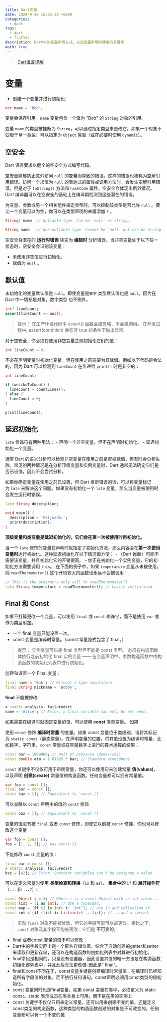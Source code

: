```yaml
---
title: Dart变量
date: 2024-9-20 16:35:20 +0800
categories:
  - dart
tags:
  - dart
  - flutter
description: Dart中的变量声明方式，以及变量声明时使用的关键字
math: true
---
```

> [Dart语言详解](https://rd-wang.github.io/posts/Dart基础概念和内部原理/)
# 变量

- 创建一个变量并进行初始化:

```dart
var name = 'Bob';
```
变量会保存引用。`name` 变量包含一个值为 "Bob" 的 `String` 对象的引用。

变量 `name` 的类型被推断为 `String`，可以通过指定类型来更改它。如果一个对象不受限于单一类型，可以指定为 `Object` 类型（或在必要时使用 `dynamic`）。

## 空安全

Dart 语言要求以健全的空安全方式编写代码。

空安全能够防止意外访问 `null` 的变量而导致的错误。这样的错误也被称为空解引用错误。访问一个求值为 `null` 的表达式的属性或调用方法时，会发生空解引用错误。但是对于 `toString()` 方法和 `hashCode` 属性，空安全会体现出例外情况。 Dart 编译器可以在空安全的基础上在编译期检测到这些潜在的错误。

为变量、参数或另一个相关组件指定类型时，可以控制该类型是否允许 `null` 。要让一个变量可以为空，你可以在类型声明的末尾添加 `?` 。

```dart
String? name  // Nullable type. Can be `null` or string.

String name   // Non-nullable type. Cannot be `null` but can be string.
```

空安全将潜在的 **运行时错误** 转变为 **编辑时** 分析错误。当非空变量处于以下任一状态时，空安全会识别该变量：

- 未使用非空值进行初始化。
- 赋值为 `null` 。

## 默认值

未初始化的变量默认值是 `null`。即使变量是`数字` 类型默认值也是 `null`，因为在 Dart 中一切都是对象，数字类型 也不例外。

```dart
int? lineCount;
assert(lineCount == null);
```

> 提示： 在生产环境代码中 assert() 函数会被忽略，不会被调用。 在开发过程中, assert(condition) 会在非 true 的条件下抛出异常.

对于空安全，你必须在使用非空变量之前初始化它们的值：
```dart
int lineCount = 0;
```
不必在声明变量时初始化变量，但在使用之前需要为其赋值。例如以下代码是合法的，因为 Dart 可以检测到 `lineCount` 在传递给 `print()` 时是非空的：
```dart
int lineCount;

if (weLikeToCount) {
  lineCount = countLines();
} else {
  lineCount = 0;
}

print(lineCount);
```

## 延迟初始化
`late` 修饰符有两种用法：
	- 声明一个非空变量，但不在声明时初始化。
	- 延迟初始化一个变量。

通常 Dart 的语义分析可以检测非空变量在使用之前是否被赋值，但有时会分析失败。常见的两种情况是在分析顶级变量和实例变量时，Dart 通常无法确定它们是否已设值，因此不会尝试分析。

如果你确定变量在使用之前已设置，但 Dart 推断错误的话，可以将变量标记为 `late` 来解决这个问题。如果没有初始化一个 `late` 变量，那么当变量被使用时会发生运行时错误。
```dart
late String description;

void main() {
  description = 'Feijoada!';
  print(description);
}
```

**顶级变量和类变量是延迟初始化的，它们会在第一次被使用时再初始化。**

当一个 `late` 修饰的变量在声明时就指定了初始化方法，那么内容会在**第一次使用变量时**运行初始化。这种延迟初始化在以下情况很方便：
	- （Dart 推断）可能不需要该变量，并且初始化它的开销很高。
	- 你正在初始化一个实例变量，它的初始化方法需要调用 `this`。
在下面的例子中，如果 `temperature` 变量从未被使用，则 `readThermometer()` 这个开销较大的函数也永远不会被调用：
```dart
// This is the program's only call to readThermometer().
late String temperature = readThermometer(); // Lazily initialized.
```

## Final 和 Const
如果不打算更改一个变量，可以使用 `final` 或 `const` 修饰它，而不是使用 `var` 或作为类型附加。
- 一个 final 变量只能设置一次。
- const 变量是编译时常量。（const 常量隐式包含了 final。）

> 提示： 实例变量可以是 final 类型但不能是 const 类型。 必须在构造函数体执行之前初始化 final 实例变量 —— 在变量声明中，参数构造函数中或构造函数的初始化列表中进行初始化。

创建和设置一个 Final 变量：

```dart
final name = 'Bob'; // Without a type annotation
final String nickname = 'Bobby';
```
**final** 不能被修改:

```dart
✗ static analysis: failuredart
name = 'Alice'; // Error: a final variable can only be set once.
```
如果需要在编译时就固定变量的值，可以使用 **const** 类型变量。 如果 

使用 `const` 修饰 **编译时常量** 的变量。如果 const 变量位于类级别，请将其标记为 `static const`（静态常量）。在声明变量的位置，将其值设置为编译时常量，比如数字、字符串、`const` 常量或在常量数字上进行的算术运算的结果：

```dart
const bar = 1000000; // Unit of pressure (dynes/cm2)
const double atm = 1.01325 * bar; // Standard atmosphere
```

`const` 关键字不仅仅可用于声明常量，你还可以使用它来创建常量 **值(values)**，以及声明 **创建(create)** 常量值的构造函数。任何变量都可以拥有常量值。

```dart
var foo = const [];
final bar = const [];
const baz = []; // Equivalent to `const []`
```
 可以省略以 `const` 声明中的值的 `const` 修饰
```dart
const baz = []; // Equivalent to `const []`
```
变量的值没有被 `final` 或者 `const` 修饰，即使它以前被 `const` 修饰，你也可以修改这个变量
```dart
var foo = const [];
foo = [1, 2, 3]; // Was const []
```
 不能修改 `const` 变量的值：
```dart
final bar = const [];
✗ static analysis: failuredart
baz = [42]; // Error: Constant variables can't be assigned a value.
```

可以在定义常量时使用 **类型检查和转换**（`is` 和 `as`）、 **集合中的** `if` 和 **展开操作符**（`...` 和 `...?`）：
```dart
const Object i = 3; // Where i is a const Object with an int value...
const list = [i as int]; // Use a typecast.
const map = {if (i is int) i: 'int'}; // Use is and collection if.
const set = {if (list is List<int>) ...list}; // ...and a spread.
```

>虽然 `final` 对象不能被修改，但它的字段可能可以被更改。相比之下，`const` 对象及其字段不能被更改：它们是 **不可变的**。
- final 或者const 变量的值不可以修改：
- Dart中的字段实际上是一个匿名存储位置，结合了自动创建的getter和setter来读取和更新存储，还可以在构造函数的初始化列表中对其进行初始化。
- final字段是相同的，只是没有设置器，因此设置其值的唯一方法是在构造函数初始化器列表中，并且此后无法更改值-因此是“ final”。
- final和const不同在于，const变量关键是创建编译时常量值：在编译时已经知道所有字段值的对象，而不执行任何语句。const声明必须用const类型的值初始化。
- const 变量同时也是final变量。如果 const 变量在类中，必须定义为 static const。static 表示成员在类本身上可用，而不是在类的实例上
- const 关键字不仅仅只用来定义常量，还可以用来创建不变的值，还能定义const类型的构造函数，这种类型的构造函数创建的对象是不可改变的。任何变量都可以有一个不变的值
